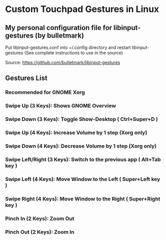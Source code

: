 # Custom Touchpad Gestures in Linux
## My personal configuration file for libinput-gestures (by bulletmark)
Put libinput-gestures.conf into ~/.config directory and restart libinput-gestures (See complete instructions to use in the source)

Source: https://github.com/bulletmark/libinput-gestures

## Gestures List
### Recommended for GNOME Xorg
### Swipe Up (3 Keys): Shows GNOME Overview
###  Swipe Down (3 Keys): Toggle Show-Desktop ( Ctrl+Super+D )
###  Swipe Up (4 Keys): Increase Volume by 1 step (Xorg only)
###  Swipe Down (4 Keys): Decrease Volume by 1 step (Xorg only)
###  Swipe Left/Right (3 Keys): Switch to the previous app ( Alt+Tab key )
###  Swipe Left (4 Keys): Move Window to the Left ( Super+Left key )
###  Swipe Right (4 Keys): Move Window to the Right ( Super+Right key )

###  Pinch In (2 Keys): Zoom Out
###  Pinch Out (2 Keys): Zoom In
